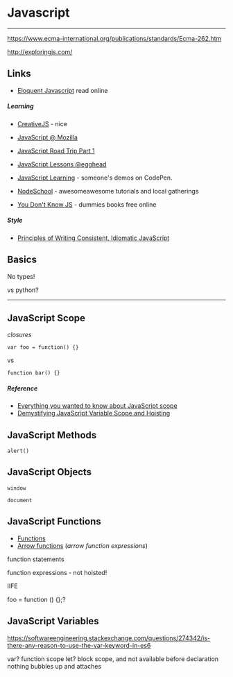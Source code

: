 # Javascript

---

https://www.ecma-international.org/publications/standards/Ecma-262.htm

http://exploringjs.com/



## Links

- [Eloquent Javascript](http://eloquentjavascript.net/) read online


##### Learning

- [CreativeJS](http://creativejs.com/) - nice 
- [JavaScript @ Mozilla](https://developer.mozilla.org/en-US/docs/Web/JavaScript)

- [JavaScript Road Trip Part 1](https://www.codeschool.com/courses/javascript-road-trip-part-1)
- [JavaScript Lessons @egghead](https://egghead.io/technologies/js)
- [JavaScript Learning](http://codepen.io/collection/paujy/) - someone's demos on CodePen.

- [NodeSchool](http://nodeschool.io/) - awesomeawesome tutorials and local gatherings
- [You Don't Know JS](https://github.com/getify/You-Dont-Know-JS) - dummies books free online

##### Style

- [Principles of Writing Consistent, Idiomatic JavaScript](https://github.com/rwaldron/idiomatic.js/)



## Basics

No types!

vs python?

---

## JavaScript Scope

_closures_

    var foo = function() {}

vs

    function bar() {}

##### Reference

- [Everything you wanted to know about JavaScript scope](https://toddmotto.com/everything-you-wanted-to-know-about-javascript-scope/)
- [Demystifying JavaScript Variable Scope and Hoisting](http://www.sitepoint.com/demystifying-javascript-variable-scope-hoisting/)


## JavaScript Methods

`alert()`


## JavaScript Objects

`window`

`document`

## JavaScript Functions

* [Functions](https://developer.mozilla.org/en-US/docs/Web/JavaScript/Reference/Functions)
* [Arrow functions](https://developer.mozilla.org/en-US/docs/Web/JavaScript/Reference/Functions/Arrow_functions) (*arrow function expressions*)

function statements

function expressions - not hoisted!

IIFE

foo = function () {};?


## JavaScript Variables

https://softwareengineering.stackexchange.com/questions/274342/is-there-any-reason-to-use-the-var-keyword-in-es6

var? function scope
let? block scope, and not available before declaration
nothing bubbles up and attaches

